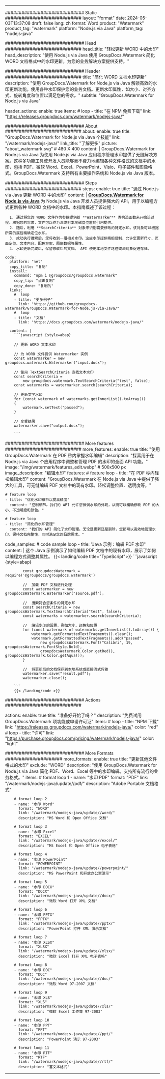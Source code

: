 
---
############################# Static ############################
layout: "format"
date:  2024-05-03T13:37:08
draft: false
lang: zh
format: Word
product: "Watermark"
product_tag: "watermark"
platform: "Node.js via Java"
platform_tag: "nodejs-java"

############################# Head ############################
head_title: "轻松更新 WORD 中的水印"
head_description: "使用 Node.js via Java 使用 GroupDocs.Watermark 简化 WORD 文档格式中的水印更新。为您的业务解决方案提供支持。"

############################# Header ############################
title: "简化 WORD 文档水印更新" 
description: "使用 GroupDocs.Watermark for Node.js via Java 解锁高效的水印更新功能。使用各种水印保护您的业务文档。更新水印属性，如大小、对齐方式、旋转角度和位置以满足您的需求。"
subtitle: "GroupDocs.Watermark for Node.js via Java" 

header_actions:
  enable: true
  items:
    #  loop
    - title: "在 NPM 免费下载"
      link: "https://releases.groupdocs.com/watermark/nodejs-java/"
      
############################# About ############################
about:
    enable: true
    title: "GroupDocs.Watermark for Node.js via Java 个技能"
    link: "/watermark/nodejs-java/"
    link_title: "了解更多"
    picture: "about_watermark.svg" # 480 X 400
    content: |
       GroupDocs.Watermark for Node.js via Java 为使用 Node.js via Java 应用程序管理水印提供了无缝解决方案。这种多功能工具使开发人员能够毫不费力地编辑各种文件格式的文档中的水印，包括 PDF、微软 Word、Excel、PowerPoint、Visio、电子邮件和图像格式。GroupDocs.Watermark 支持所有主要操作系统和 Node.js via Java 版本。

############################# Steps ############################
steps:
    enable: true
    title: "通过 Node.js via Java 更新 WORD 中的水印"
    content: |
      **[GroupDocs.Watermark for Node.js via Java](https://products.groupdocs.com/watermark/nodejs-java/)** 为 Node.js via Java 开发人员提供强大的 API，用于以编程方式更新各种 WORD 文档中的水印。本指南概述了该过程：
      
      1. 通过将您的 WORD 文件作为参数提供给 **Watermarker** 类构造函数来开始该过程。根据您的需求，文件可以作为流或对本地磁盘位置的引用提供。
      2. 随后，利用 **SearchCriteria** 对象来识别需要修改的特定水印。该对象可以根据所需的属性精确定位水印。
      3. 成功执行搜索后，您将收到一组相关水印。这些水印提供精细控制，允许您更新尺寸、页面定位、文本内容、配色方案、图像数据等属性。
      4. 水印更新完成后，保留修改后的文档。 API 使用本地文件路径或流对象促进存储。
   
    code:
      platform: "net"
      copy_title: "复制"
      install:
        command: "npm i @groupdocs/groupdocs.watermark"
        copy_tip: "点击复制"
        copy_done: "复制的"
      links:
        #  loop
        - title: "更多例子"
          link: "https://github.com/groupdocs-watermark/GroupDocs.Watermark-for-Node.js-via-Java/"
        #  loop
        - title: "文档"
          link: "https://docs.groupdocs.com/watermark/nodejs-java/"
          
      content: |
        ```javascript {style=abap}

        // 更新 WORD 文本水印

        // 为 WORD 文件提供 Watermarker 实例
        const watermarker = new groupdocs.watermark.Watermarker("input.docx");

        // 使用 TextSearchCriteria 查找文本水印
        const searchCriteria = 
            new groupdocs.watermark.TextSearchCriteria("test", false);
        const watermarks = watermarker.search(searchCriteria);
        
        // 更新文字水印
        for (const watermark of watermarks.getInnerList().toArray())
        {
            watermark.setText("passed");
        }

        // 享受结果
        watermarker.save("output.docx");
        
        ```            

############################# More features ############################
more_features:
  enable: true
  title: "使用 GroupDocs.Watermark 在 PDF 秒内掌握水印编辑"
  description: "探索用于在 Node.js via Java 个应用程序中调整和管理 PDF 的水印的全面 API 功能。"
  image: "/img/watermark/features_edit.webp" # 500x500 px
  image_description: "编辑水印"
  features:
    # feature loop
    - title: "在 PDF 秒内轻松编辑水印"
      content: "GroupDocs.Watermark 在 Node.js via Java 中提供了强大的工具，可无缝编辑 PDF 文档中的现有水印。轻松调整位置、透明度等。"

    # feature loop
    - title: "优化水印细节以提高精度"
      content: "控制细节。我们的 API 允许您微调水印的外观，从而可以精确修改 PDF 的大小、不透明度和颜色。"

    # feature loop
    - title: "简化的水印管理"
      content: "我们的 API 简化了水印管理。无论是更新还是删除，您都可以高效地管理水印，保持文档完整性，同时满足您的品牌需求。"
      
  code_samples:
    # code sample loop
    - title: "Java 示例：编辑 PDF 水印"
      content: |
        这个 Java 示例演示了如何编辑 PDF 文档中的现有水印，展示了如何以编程方式调整其属性。
        {{< landing/code title="TypeScript">}}
        ```javascript {style=abap}
        
            const groupdocsWatermark = require('@groupdocs/groupdocs.watermark')

            //  加载 PDF 文档进行处理
            const watermarker = new groupdocsWatermark.Watermarker("source.pdf");

            //  搜索符合您条件的特定水印
            const searchCriteria = new groupdocsWatermark.TextSearchCriteria("test", false);
            const watermarks = watermarker.search(searchCriteria);
  
            //  编辑水印的设置，例如大小、颜色和位置
            for (const watermark of watermarks.getInnerList().toArray()) {
                watermark.getFormattedTextFragments().clear();
                watermark.getFormattedTextFragments().add("passed", 
                    new groupdocsWatermark.Font("Calibri", 19, groupdocsWatermark.FontStyle.Bold), 
                    groupdocsWatermark.Color.getRed(), groupdocsWatermark.Color.getAqua());
            }

            //  将更新后的文档保存到本地系统或直接流式传输
            watermarker.save("result.pdf");
            watermarker.close();

        ```
        {{< /landing/code >}}


############################# Actions ############################

actions:
  enable: true
  title: "准备好开始了吗？"
  description: "免费试用 GroupDocs.Watermark 项功能或申请许可证"
  items:
    #  loop
    - title: "NPM 下载"
      link: "https://releases.groupdocs.com/watermark/nodejs-java/"
      color: "red"
        #  loop
    - title: "许可"
      link: "https://purchase.groupdocs.com/pricing/watermark/nodejs-java/"
      color: "light"


############################# More Formats #####################
more_formats:
    enable: true
    title: "更新其他文件格式的水印"
    exclude: "WORD"
    description: "使用 GroupDocs.Watermark for Node.js via Java 简化 PDF、Word、Excel 等中的水印编辑。支持所有流行的业务格式。"
    items: 
        # format loop 1
        - name: "水印 PDF"
          format: "PDF"
          link: "/watermark/nodejs-java/update//pdf/"
          description: "Adobe Portable 文档格式"

        # format loop 2
        - name: "水印 Word"
          format: "WORD"
          link: "/watermark/nodejs-java/update//word/"
          description: "MS Word 和 Open Office 文档"
          
        # format loop 3
        - name: "水印 Excel"
          format: "EXCEL"
          link: "/watermark/nodejs-java/update//excel/"
          description: "MS Excel 和 Open Office 电子表格"

        # format loop 4
        - name: "水印 PowerPoint"
          format: "POWERPOINT"
          link: "/watermark/nodejs-java/update//powerpoint/"
          description: "MS PowerPoint 和开放办公室演示"

        # format loop 5
        - name: "水印 DOCX"
          format: "DOCX"
          link: "/watermark/nodejs-java/update//docx/"
          description: "微软 Word 打开 XML 文档"
          
        # format loop 6
        - name: "水印 PPTX"
          format: "PPTX"
          link: "/watermark/nodejs-java/update//pptx/"
          description: "PowerPoint 打开 XML 演示文稿"
          
        # format loop 7
        - name: "水印 XLSX"
          format: "XLSX"
          link: "/watermark/nodejs-java/update//xlsx/"
          description: "微软 Excel 打开 XML 电子表格"

        # format loop 8
        - name: "水印 DOC"
          format: "DOC"
          link: "/watermark/nodejs-java/update//doc/"
          description: "微软 Word 97-2007 文档"

        # format loop 9
        - name: "水印 XLS"
          format: "XLS"
          link: "/watermark/nodejs-java/update//xls/"
          description: "微软 Excel 工作簿 97-2003"

        # format loop 10
        - name: "水印 PPT"
          format: "PPT"
          link: "/watermark/nodejs-java/update//ppt/"
          description: "PowerPoint 演示 97-2003"

        # format loop 11
        - name: "水印 RTF"
          format: "RTF"
          link: "/watermark/nodejs-java/update//rtf/"
          description: "富文本格式"

---